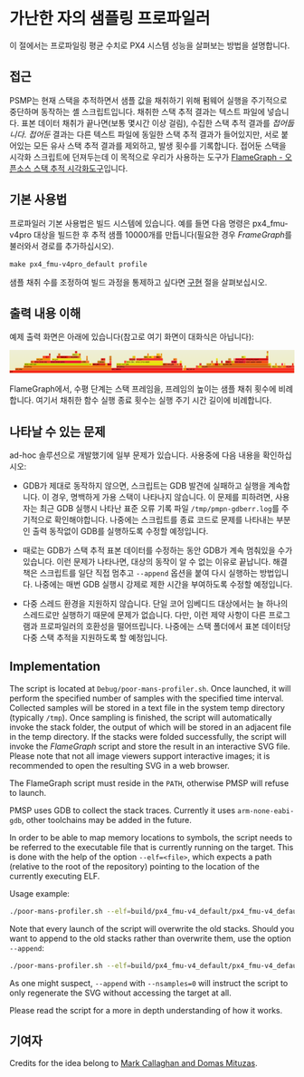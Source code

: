 # 가난한 자의 샘플링 프로파일러

이 절에서는 프로파일링 평균 수치로 PX4 시스템 성능을 살펴보는 방법을 설명합니다.

## 접근

PSMP는 현재 스택을 추적하면서 샘플 값을 채취하기 위해 펌웨어 실행을 주기적으로 중단하며 동작하는 셸 스크립트입니다. 채취한 스택 추적 결과는 텍스트 파일에 넣습니다. 표본 데이터 채취가 끝나면(보통 몇시간 이상 걸림), 수집한 스택 추적 결과를 *접어둡니다*. *접어둔* 결과는 다른 텍스트 파일에 동일한 스택 추적 결과가 들어있지만, 서로 붙어있는 모든 유사 스택 추적 결과를 제외하고, 발생 횟수를 기록합니다. 접어둔 스택을 시각화 스크립트에 던져두는데 이 목적으로 우리가 사용하는 도구가 [FlameGraph - 오픈소스 스택 추적 시각화도구](http://www.brendangregg.com/flamegraphs.html)입니다.

## 기본 사용법

프로파일러 기본 사용법은 빌드 시스템에 있습니다. 예를 들면 다음 명령은 px4_fmu-v4pro 대상을 빌드한 후 추적 샘플 10000개를 만듭니다(필요한 경우 *FrameGraph*를 불러와서 경로를 추가하십시오).

    make px4_fmu-v4pro_default profile
    

샘플 채취 수를 조정하여 빌드 과정을 통제하고 싶다면 [구현](#implementation) 절을 살펴보십시오.

## 출력 내용 이해

예제 출력 화면은 아래에 있습니다(참고로 여기 화면이 대화식은 아닙니다):

![FlameGraph 예제](../../assets/flamegraph-example.png)

FlameGraph에서, 수평 단계는 스택 프레임을, 프레임의 높이는 샘플 채취 횟수에 비례합니다. 여기서 채취한 함수 실행 종료 횟수는 실행 주기 시간 길이에 비례합니다.

## 나타날 수 있는 문제

ad-hoc 솔루션으로 개발했기에 일부 문제가 있습니다. 사용중에 다음 내용을 확인하십시오:

* GDB가 제대로 동작하지 않으면, 스크립트는 GDB 발견에 실패하고 실행을 계속합니다. 이 경우, 명백하게 가용 스택이 나타나지 않습니다. 이 문제를 피하려면, 사용자는 최근 GDB 실행시 나타난 표준 오류 기록 파일 `/tmp/pmpn-gdberr.log`를 주기적으로 확인해야합니다. 나중에는 스크립트를 종료 코드로 문제를 나타내는 부분인 출력 동작없이 GDB를 실행하도록 수정할 예정입니다.

* 때로는 GDB가 스택 추적 표본 데이터를 수정하는 동안 GDB가 계속 멈춰있을 수가 있습니다. 이런 문제가 나타나면, 대상의 동작이 알 수 없는 이유로 끝납니다. 해결책은 스크립트를 일단 직접 멈추고 `--append` 옵션을 붙여 다시 실행하는 방법입니다. 나중에는 매번 GDB 실행시 강제로 제한 시간을 부여하도록 수정할 예정입니다.

* 다중 스레드 환경을 지원하지 않습니다. 단일 코어 임베디드 대상에서는 늘 하나의 스레드로만 실행하기 때문에 문제가 없습니다. 다만, 이런 제약 사항이 다른 프로그램과 프로파일러의 호환성을 떨어뜨립니다. 나중에는 스택 폴더에서 표본 데이터당 다중 스택 추적을 지원하도록 할 예정입니다.

<a id="implementation"></a>

## Implementation

The script is located at `Debug/poor-mans-profiler.sh`. Once launched, it will perform the specified number of samples with the specified time interval. Collected samples will be stored in a text file in the system temp directory (typically `/tmp`). Once sampling is finished, the script will automatically invoke the stack folder, the output of which will be stored in an adjacent file in the temp directory. If the stacks were folded successfully, the script will invoke the *FlameGraph* script and store the result in an interactive SVG file. Please note that not all image viewers support interactive images; it is recommended to open the resulting SVG in a web browser.

The FlameGraph script must reside in the `PATH`, otherwise PMSP will refuse to launch.

PMSP uses GDB to collect the stack traces. Currently it uses `arm-none-eabi-gdb`, other toolchains may be added in the future.

In order to be able to map memory locations to symbols, the script needs to be referred to the executable file that is currently running on the target. This is done with the help of the option `--elf=<file>`, which expects a path (relative to the root of the repository) pointing to the location of the currently executing ELF.

Usage example:

```bash
./poor-mans-profiler.sh --elf=build/px4_fmu-v4_default/px4_fmu-v4_default.elf --nsamples=30000
```

Note that every launch of the script will overwrite the old stacks. Should you want to append to the old stacks rather than overwrite them, use the option `--append`:

```bash
./poor-mans-profiler.sh --elf=build/px4_fmu-v4_default/px4_fmu-v4_default.elf --nsamples=30000 --append
```

As one might suspect, `--append` with `--nsamples=0` will instruct the script to only regenerate the SVG without accessing the target at all.

Please read the script for a more in depth understanding of how it works.

## 기여자

Credits for the idea belong to [Mark Callaghan and Domas Mituzas](https://dom.as/2009/02/15/poor-mans-contention-profiling/).